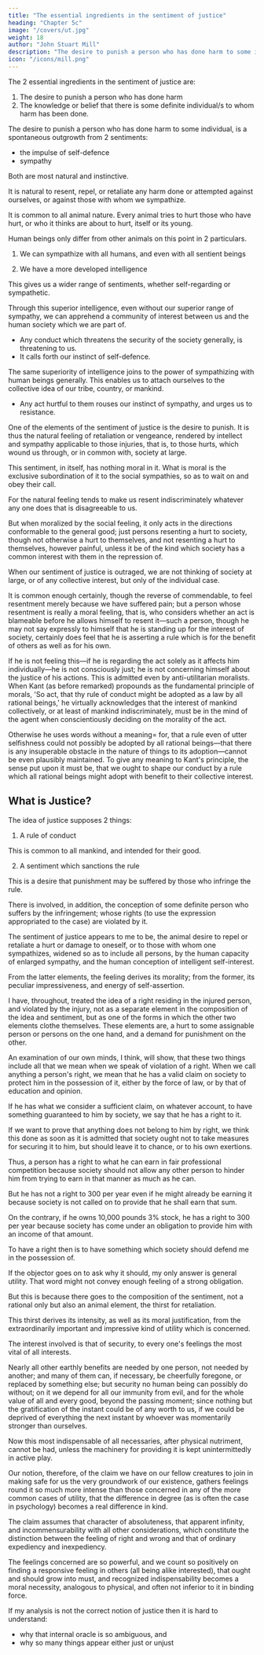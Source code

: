 ```yaml
---
title: "The essential ingredients in the sentiment of justice"
heading: "Chapter 5c"
image: "/covers/ut.jpg"
weight: 18
author: "John Stuart Mill"
description: "The desire to punish a person who has done harm to some individual, is a spontaneous outgrowth from two sentiments, both in the highest degree natural, and which either are or resemble instincts"
icon: "/icons/mill.png"
---
```



The 2 essential ingredients in the sentiment of justice are:

1. The desire to punish a person who has done harm
2. The knowledge or belief that there is some definite individual/s to whom harm has been done.

The desire to punish a person who has done harm to some individual, is a spontaneous outgrowth from 2 sentiments:
- the impulse of self-defence
- sympathy

Both are most natural and instinctive. 

It is natural to resent, repel, or retaliate any harm done or attempted against ourselves, or against those with whom we sympathize.

<!-- Whether it be an instinct or a result of intelligence, it is, we know,  -->

It is common to all animal nature. Every animal tries to hurt those who have hurt, or who it thinks are about to hurt, itself or its young. 

Human beings only differ from other animals on this point in 2 particulars. 

1. We can sympathize with all humans, and even with all sentient beings

<!-- , not solely with their offspring, or, like some of the more noble animals, with some superior animal who is kind to them, but  -->

2. We have a more developed intelligence

This gives us a wider range of sentiments, whether self-regarding or sympathetic. 

Through this superior intelligence, even without our superior range of sympathy, we can apprehend a community of interest between us and the human society which we are part of. 
- Any conduct which threatens the security of the society generally, is threatening to us. 
- It calls forth our instinct of self-defence.

The same superiority of intelligence joins to the power of sympathizing with human beings generally. This enables us to attach ourselves to the collective idea of our tribe, country, or mankind. 
- Any act hurtful to them rouses our instinct of sympathy, and urges us to resistance.

One of the elements of the sentiment of justice is the desire to punish. It is thus the natural feeling of retaliation or vengeance, rendered by intellect and sympathy applicable to those injuries, that is, to those hurts, which wound us through, or in common with, society at large. 

This sentiment, in itself, has nothing moral in it. What is moral is the exclusive subordination of it to the social sympathies, so as to wait on and obey their call. 

For the natural feeling tends to make us resent indiscriminately whatever any one does that is disagreeable to us. 

But when moralized by the social feeling, it only acts in the directions conformable to the general good; just persons resenting a hurt to society, though not otherwise a hurt to themselves, and not resenting a hurt to themselves, however painful, unless it be of the kind which society has a common interest with them in the repression of.

When our sentiment of justice is outraged, we are not thinking of society at large, or of any collective interest, but only of the individual case. 

It is common enough certainly, though the reverse of commendable, to feel resentment merely because we have suffered pain; but a person whose resentment is really a moral feeling, that is, who considers whether an act is blameable before he allows himself to resent it—such a person, though he may not say expressly to himself that he is standing up for the interest of society, certainly does feel that he is asserting a rule which is for the benefit of others as well as for his own. 

If he is not feeling this—if he is regarding the act solely as it affects him individually—he is not consciously just; he is not concerning himself about the justice of his actions. This is admitted even by anti-utilitarian moralists. When Kant (as before remarked) propounds as the fundamental principle of morals, 'So act, that thy rule of conduct might be adopted as a law by all rational beings,' he virtually acknowledges that the interest of mankind collectively, or at least of mankind indiscriminately, must be in the mind of the agent when conscientiously deciding on the morality of the act. 

Otherwise he uses words without a meaning= for, that a rule even of utter selfishness could not possibly be adopted by all rational beings—that there is any insuperable obstacle in the nature of things to its adoption—cannot be even plausibly maintained. To give any meaning to Kant's principle, the sense put upon it must be, that we ought to shape our conduct by a rule which all rational beings might adopt with benefit to their collective interest.


## What is Justice?

The idea of justice supposes 2 things:

1. A rule of conduct

This is common to all mankind, and intended for their good. 

2. A sentiment which sanctions the rule

This is a desire that punishment may be suffered by those who infringe the rule. 

There is involved, in addition, the conception of some definite person who suffers by the infringement; whose rights (to use the expression appropriated to the case) are violated by it.

The sentiment of justice appears to me to be, the animal desire to repel or retaliate a hurt or damage to oneself, or to those with whom one sympathizes, widened so as to include all persons, by the human capacity of enlarged sympathy, and the human conception of intelligent self-interest. 

From the latter elements, the feeling derives its morality; from the former, its peculiar impressiveness, and energy of self-assertion.

I have, throughout, treated the idea of a right residing in the injured person, and violated by the injury, not as a separate element in the composition of the idea and sentiment, but as one of the forms in which the other two elements clothe themselves. These elements are, a hurt to some assignable person or persons on the one hand, and a demand for punishment on the other.

An examination of our own minds, I think, will show, that these two things include all that we mean when we speak of violation of a right. When we call anything a person's right, we mean that he has a valid claim on society to protect him in the possession of it, either by the force of law, or by that of education and opinion. 

If he has what we consider a sufficient claim, on whatever account, to have something guaranteed to him by society, we say that he has a right to it. 

If we want to prove that anything does not belong to him by right, we think this done as soon as it is admitted that society ought not to take measures for securing it to him, but should leave it to chance, or to his own exertions. 

Thus, a person has a right to what he can earn in fair professional competition because society should not allow any other person to hinder him from trying to earn in that manner as much as he can. 

But he has not a right to 300 per year even if he might already be earning it because society is not called on to provide that he shall earn that sum. 

On the contrary, if he owns 10,000 pounds 3% stock, he has a right to 300 per year because society has come under an obligation to provide him with an income of that amount.

To have a right then is to have something which society should defend me in the possession of. 

If the objector goes on to ask why it should, my only answer is general utility. That word might not convey enough feeling of a strong obligation. 

But this is because there goes to the composition of the sentiment, not a rational only but also an animal element, the thirst for retaliation. 

This thirst derives its intensity, as well as its moral justification, from the extraordinarily important and impressive kind of utility which is concerned. 

The interest involved is that of security, to every one's feelings the most vital of all interests. 

Nearly all other earthly benefits are needed by one person, not needed by another; and many of them can, if necessary, be cheerfully foregone, or replaced by something else; but security no human being can possibly do without; on it we depend for all our immunity from evil, and for the whole value of all and every good, beyond the passing moment; since nothing but the gratification of the instant could be of any worth to us, if we could be deprived of everything the next instant by whoever was momentarily stronger than ourselves. 

Now this most indispensable of all necessaries, after physical nutriment, cannot be had, unless the machinery for providing it is kept unintermittedly in active play. 

Our notion, therefore, of the claim we have on our fellow creatures to join in making safe for us the very groundwork of our existence, gathers feelings round it so much more intense than those concerned in any of the more common cases of utility, that the difference in degree (as is often the case in psychology) becomes a real difference in kind. 

The claim assumes that character of absoluteness, that apparent infinity, and incommensurability with all other considerations, which constitute the distinction between the feeling of right and wrong and that of ordinary expediency and inexpediency. 

The feelings concerned are so powerful, and we count so positively on finding a responsive feeling in others (all being alike interested), that ought and should grow into must, and recognized indispensability becomes a moral necessity, analogous to physical, and often not inferior to it in binding force.

If my analysis is not the correct notion of justice then it is hard to understand:
- why that internal oracle is so ambiguous, and
- why so many things appear either just or unjust
<!-- , according to the light in which they are regarded.  -->

<!-- ; if justice be totally independent of utility, and be a standard per se, which the mind can recognize by simple introspection of itself; it is  -->

